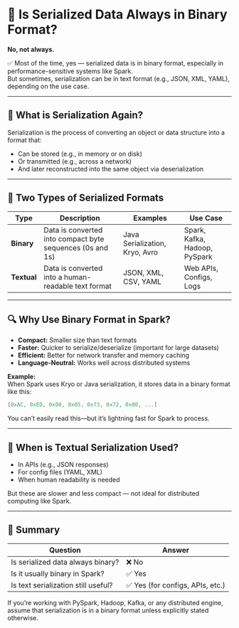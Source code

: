 
# 🧩 Is Serialized Data Always in Binary Format?

**No, not always.**

✅ Most of the time, yes — serialized data is in binary format, especially in performance-sensitive systems like Spark.  
But sometimes, serialization can be in text format (e.g., JSON, XML, YAML), depending on the use case.

---

## 🔄 What is Serialization Again?

Serialization is the process of converting an object or data structure into a format that:

- Can be stored (e.g., in memory or on disk)
- Or transmitted (e.g., across a network)
- And later reconstructed into the same object via deserialization

---

## 🔀 Two Types of Serialized Formats

| Type   | Description | Examples | Use Case |
|--------|-------------|----------|----------|
| **Binary** | Data is converted into compact byte sequences (0s and 1s) | Java Serialization, Kryo, Avro | Spark, Kafka, Hadoop, PySpark |
| **Textual** | Data is converted into a human-readable text format | JSON, XML, CSV, YAML | Web APIs, Configs, Logs |

---

## 🔍 Why Use Binary Format in Spark?

- **Compact:** Smaller size than text formats  
- **Faster:** Quicker to serialize/deserialize (important for large datasets)  
- **Efficient:** Better for network transfer and memory caching  
- **Language-Neutral:** Works well across distributed systems  

**Example:**  
When Spark uses Kryo or Java serialization, it stores data in a binary format like this:

```csharp
[0xAC, 0xED, 0x00, 0x05, 0x73, 0x72, 0x00, ...]
```

You can’t easily read this—but it’s lightning fast for Spark to process.

---

## 🧾 When is Textual Serialization Used?

- In APIs (e.g., JSON responses)  
- For config files (YAML, XML)  
- When human readability is needed  

But these are slower and less compact — not ideal for distributed computing like Spark.

---

## 🎯 Summary

| Question | Answer |
|----------|--------|
| Is serialized data always binary? | ❌ No |
| Is it usually binary in Spark? | ✅ Yes |
| Is text serialization still useful? | ✅ Yes (for configs, APIs, etc.) |

If you’re working with PySpark, Hadoop, Kafka, or any distributed engine, assume that serialization is in a binary format unless explicitly stated otherwise.
